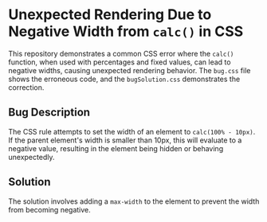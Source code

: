 # Unexpected Rendering Due to Negative Width from `calc()` in CSS

This repository demonstrates a common CSS error where the `calc()` function, when used with percentages and fixed values, can lead to negative widths, causing unexpected rendering behavior.  The `bug.css` file shows the erroneous code, and the `bugSolution.css` demonstrates the correction.

## Bug Description

The CSS rule attempts to set the width of an element to `calc(100% - 10px)`. If the parent element's width is smaller than 10px, this will evaluate to a negative value, resulting in the element being hidden or behaving unexpectedly.

## Solution

The solution involves adding a `max-width` to the element to prevent the width from becoming negative.